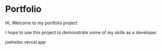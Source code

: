 # Portfolio
Hi, Welcome to my portfolio project

I hope to use this project to demonstrate some of my skills as a developer.

joelreiter.vercel.app
